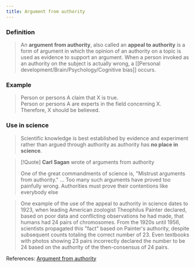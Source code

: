 ```yaml
---
title: Argument from authority
---
```


### Definition
>An **argument from authority**, also called an **appeal to authority** is a form of argument in which the opinion of an authority on a topic is used as evidence to support an argument. When a person invoked as an authority on the subject is actually wrong, a [[Personal development/Brain/Psychology/Cognitive bias]] occurs.

### Example
> Person or persons A claim that X is true.  
> Person or persons A are experts in the field concerning X.  
> Therefore, X should be believed.

### Use in science
>Scientific knowledge is best established by evidence and experiment rather than argued through authority as authority has **no place in science**. 

> [!Quote] **Carl Sagan** wrote of arguments from authority
> 
> One of the great commandments of science is, "Mistrust arguments from authority." ... Too many such arguments have proved too painfully wrong. Authorities must prove their contentions like everybody else

>One example of the use of the appeal to authority in science dates to 1923, when leading American zoologist Theophilus Painter declared, based on poor data and conflicting observations he had made, that humans had 24 pairs of chromosomes. From the 1920s until 1956, scientists propagated this "fact" based on Painter's authority, despite subsequent counts totaling the correct number of 23. Even textbooks with photos showing 23 pairs incorrectly declared the number to be 24 based on the authority of the then-consensus of 24 pairs.

References: [Argument from authority](https://en.wikipedia.org/wiki/Argument_from_authority)